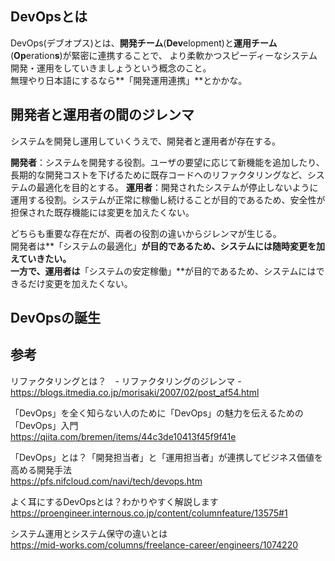 ## DevOpsとは
DevOps(デブオプス)とは、**開発チーム**(**Dev**elopment)と**運用チーム**(**Op**eration**s**)が緊密に連携することで、
より柔軟かつスピーディーなシステム開発・運用をしていきましょうという概念のこと。  
無理やり日本語にするなら**「開発運用連携」**とかかな。


## 開発者と運用者の間のジレンマ
システムを開発し運用していくうえで、開発者と運用者が存在する。

**開発者**：システムを開発する役割。ユーザの要望に応じて新機能を追加したり、長期的な開発コストを下げるために既存コードへのリファクタリングなど、システムの最適化を目的とする。
**運用者**：開発されたシステムが停止しないように運用する役割。システムが正常に稼働し続けることが目的であるため、安全性が担保された既存機能には変更を加えたくない。

どちらも重要な存在だが、両者の役割の違いからジレンマが生じる。  
開発者は**「システムの最適化」**が目的であるため、システムには随時変更を加えていきたい。  
一方で、運用者は**「システムの安定稼働」**が目的であるため、システムにはできるだけ変更を加えたくない。



## DevOpsの誕生



## 参考

リファクタリングとは？　- リファクタリングのジレンマ -  
https://blogs.itmedia.co.jp/morisaki/2007/02/post_af54.html

「DevOps」を全く知らない人のために「DevOps」の魅力を伝えるための「DevOps」入門  
https://qiita.com/bremen/items/44c3de10413f45f9f41e

「DevOps」とは？「開発担当者」と「運用担当者」が連携してビジネス価値を高める開発手法  
https://pfs.nifcloud.com/navi/tech/devops.htm

よく耳にするDevOpsとは？わかりやすく解説します  
https://proengineer.internous.co.jp/content/columnfeature/13575#1

システム運用とシステム保守の違いとは  
https://mid-works.com/columns/freelance-career/engineers/1074220
